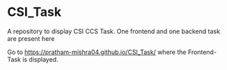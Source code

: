 # CSI_Task
A repository to display CSI CCS Task. One frontend and one backend task are present here

Go to https://pratham-mishra04.github.io/CSI_Task/ where the Frontend-Task is displayed.
